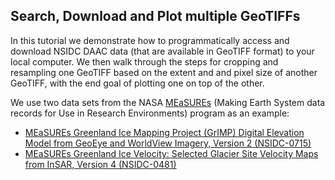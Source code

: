 ## Search, Download and Plot multiple GeoTIFFs
In this tutorial we demonstrate how to programmatically access and download NSIDC DAAC data (that are available in GeoTIFF format) to your local computer. We then walk through the steps for cropping and resampling one GeoTIFF based on the extent and and pixel size of another GeoTIFF, with the end goal of plotting one on top of the other. 

We use two data sets from the NASA [MEaSUREs](https://nsidc.org/data/measures) (Making Earth System data records for Use in Research Environments) program as an example:

* [MEaSUREs Greenland Ice Mapping Project (GrIMP) Digital Elevation Model from GeoEye and WorldView Imagery, Version 2 (NSIDC-0715)](https://nsidc.org/data/nsidc-0715/versions/2)
* [MEaSUREs Greenland Ice Velocity: Selected Glacier Site Velocity Maps from InSAR, Version 4 (NSIDC-0481)](https://nsidc.org/data/nsidc-0481/versions/4)



